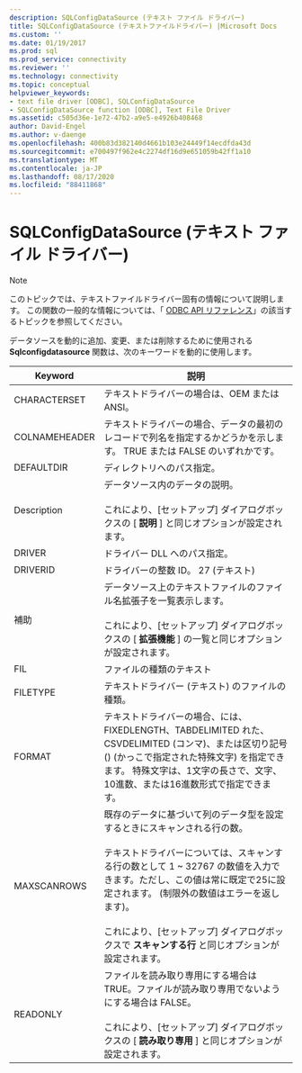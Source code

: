 ```yaml
---
description: SQLConfigDataSource (テキスト ファイル ドライバー)
title: SQLConfigDataSource (テキストファイルドライバー) |Microsoft Docs
ms.custom: ''
ms.date: 01/19/2017
ms.prod: sql
ms.prod_service: connectivity
ms.reviewer: ''
ms.technology: connectivity
ms.topic: conceptual
helpviewer_keywords:
- text file driver [ODBC], SQLConfigDataSource
- SQLConfigDataSource function [ODBC], Text File Driver
ms.assetid: c505d36e-1e72-47b2-a9e5-e4926b408468
author: David-Engel
ms.author: v-daenge
ms.openlocfilehash: 400b83d382140d4661b103e24449f14ecdfda43d
ms.sourcegitcommit: e700497f962e4c2274df16d9e651059b42ff1a10
ms.translationtype: MT
ms.contentlocale: ja-JP
ms.lasthandoff: 08/17/2020
ms.locfileid: "88411868"
---
```

# <a name="sqlconfigdatasource-text-file-driver"></a>SQLConfigDataSource (テキスト ファイル ドライバー)
> [!NOTE]  
>  このトピックでは、テキストファイルドライバー固有の情報について説明します。 この関数の一般的な情報については、「 [ODBC API リファレンス](../../odbc/reference/syntax/odbc-api-reference.md)」の該当するトピックを参照してください。  
  
 データソースを動的に追加、変更、または削除するために使用される **Sqlconfigdatasource** 関数は、次のキーワードを動的に使用します。  
  
|Keyword|説明|  
|-------------|-----------------|  
|CHARACTERSET|テキストドライバーの場合は、OEM または ANSI。|  
|COLNAMEHEADER|テキストドライバーの場合、データの最初のレコードで列名を指定するかどうかを示します。 TRUE または FALSE のいずれかです。|  
|DEFAULTDIR|ディレクトリへのパス指定。|  
|Description|データソース内のデータの説明。<br /><br /> これにより、[セットアップ] ダイアログボックスの [ **説明** ] と同じオプションが設定されます。|  
|DRIVER|ドライバー DLL へのパス指定。|  
|DRIVERID|ドライバーの整数 ID。 27 (テキスト)|  
|補助|データソース上のテキストファイルのファイル名拡張子を一覧表示します。<br /><br /> これにより、[セットアップ] ダイアログボックスの [ **拡張機能** ] の一覧と同じオプションが設定されます。|  
|FIL|ファイルの種類のテキスト|  
|FILETYPE|テキストドライバー (テキスト) のファイルの種類。|  
|FORMAT|テキストドライバーの場合、には、FIXEDLENGTH、TABDELIMITED れた、CSVDELIMITED (コンマ)、または区切り記号 () (かっこで指定された特殊文字) を指定できます。 特殊文字は、1文字の長さで、文字、10進数、または16進数形式で指定できます。|  
|MAXSCANROWS|既存のデータに基づいて列のデータ型を設定するときにスキャンされる行の数。<br /><br /> テキストドライバーについては、スキャンする行の数として 1 ~ 32767 の数値を入力できます。ただし、この値は常に既定で25に設定されます。 (制限外の数値はエラーを返します)。<br /><br /> これにより、[セットアップ] ダイアログボックスで **スキャンする行** と同じオプションが設定されます。|  
|READONLY|ファイルを読み取り専用にする場合は TRUE。ファイルが読み取り専用でないようにする場合は FALSE。<br /><br /> これにより、[セットアップ] ダイアログボックスの [ **読み取り専用** ] と同じオプションが設定されます。|
